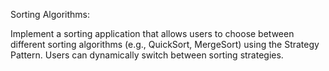 Sorting Algorithms:

Implement a sorting application that allows users to choose between different sorting algorithms (e.g., QuickSort, MergeSort) using the Strategy Pattern. Users can dynamically switch between sorting strategies.